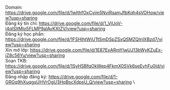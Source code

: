 Domain: https://drive.google.com/file/d/1wIthfOxCvim5NviRsamJfbKqh4sVOHow/view?usp=sharing \
Đăng ký tín chỉ: https://drive.google.com/file/d/1_VjUoV-l4qlSltMIo5FLMP9alAvKXtZV/view?usp=sharing \
Đăng ký học phần: https://drive.google.com/file/d/1FSHIhtWiUTtSmDSpZSxQSMZQInIXBzd7/view?usp=sharing \
Xin mở lớp: https://drive.google.com/file/d/1E87ExARmYIwUJ13bWyKZuEx-jZ8c56Yu/view?usp=sharing \
Soạn TKB: https://drive.google.com/file/d/1SyHSBfqOkWep4FkmX0SVk6seEvhFu0Id/view?usp=sharing \
Đăng nhập đăng ký: https://drive.google.com/file/d/1-GRGq9hXuqgsUHVrOgU3HqBscXdpsU_Q/view?usp=sharing \






